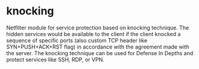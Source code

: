 # knocking
Netfilter module for service protection based on knocking technique.
The hidden services would be available to the client if the client knocked a sequence of specific ports
(also custom TCP header like SYN+PUSH+ACK+RST flag) in accordance with the agreement made with the server.
The knocking technique can be used for Defense In Depths and protect services like  SSH, RDP, or VPN.